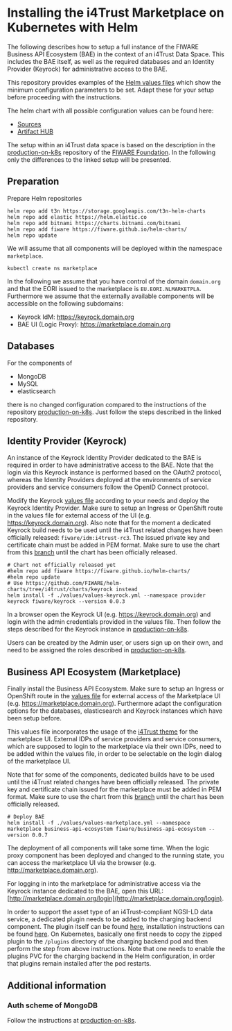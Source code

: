 # Installing the i4Trust Marketplace on Kubernetes with Helm

The following describes how to setup a full instance of the FIWARE Business API Ecosystem (BAE) in the 
context of an i4Trust Data Space. This includes the 
BAE itself, as well as the required databases and an Identity Provider (Keyrock) for administrative 
access to the BAE.

This repository provides examples of the [Helm values files](./values) which show the minimum configuration 
parameters to be set. Adapt these for your setup before proceeding with the instructions.

The helm chart with all possible configuration values can be found here:
* [Sources](https://github.com/FIWARE/helm-charts/tree/main/charts/business-api-ecosystem)
* [Artifact HUB](https://artifacthub.io/packages/helm/fiware/business-api-ecosystem)


The setup within an i4Trust data space is based on the description 
in the [production-on-k8s](https://github.com/FIWARE/production-on-k8s/tree/main/business-api-ecosystem) repository 
of the [FIWARE Foundation](https://www.fiware.org). In the following only the differences to the linked setup will 
be presented.


## Preparation

Prepare Helm repositories
```shell
helm repo add t3n https://storage.googleapis.com/t3n-helm-charts
helm repo add elastic https://helm.elastic.co
helm repo add bitnami https://charts.bitnami.com/bitnami
helm repo add fiware https://fiware.github.io/helm-charts/
helm repo update
```

We will assume that all components will be deployed within the namespace `marketplace`.
```shell
kubectl create ns marketplace
```

In the following we assume that you have control of the domain `domain.org` and that the EORI issued to the marketplace 
is `EU.EORI.NLMARKETPLA`. Furthermore we assume 
that the externally available components will be accessible on the following subdomains:
* Keyrock IdM: https://keyrock.domain.org
* BAE UI (Logic Proxy): https://marketplace.domain.org


## Databases

For the components of 
* MongoDB
* MySQL
* elasticsearch

there is no changed configuration compared to the instructions of the repository 
[production-on-k8s](https://github.com/FIWARE/production-on-k8s/tree/main/business-api-ecosystem). Just follow the steps 
described in the linked repository.


## Identity Provider (Keyrock)

An instance of the Keyrock Identity Provider dedicated to the BAE is required in order to have 
administrative access to the BAE. Note that the login via this Keyrock instance is performed based 
on the OAuth2 protocol, whereas the Identity Providers deployed at the environments of service providers and 
service consumers follow the OpenID Connect protocol.

Modify the Keyrock [values file](./values/values-keyrock.yml) according to your needs and deploy the Keyrock Identity Provider. 
Make sure to setup an Ingress or OpenShift route in the values file for external 
access of the UI (e.g. https://keyrock.domain.org). Also note that for the moment a dedicated Keyrock build needs to be used until 
the i4Trust related changes have been officially released: `fiware/idm:i4trust-rc3`. The issued private key and certificate 
chain must be added in PEM format. 
Make sure to use the chart from this [branch](https://github.com/FIWARE/helm-charts/tree/i4trust/charts/keyrock) until 
the chart has been officially released.
```shell
# Chart not officially released yet
#helm repo add fiware https://fiware.github.io/helm-charts/
#helm repo update
# Use https://github.com/FIWARE/helm-charts/tree/i4trust/charts/keyrock instead
helm install -f ./values/values-keyrock.yml --namespace provider keyrock fiware/keyrock --version 0.0.3
```

In a browser open the Keyrock UI (e.g. https://keyrock.domain.org) and login with the admin credentials provided in 
the values file. Then follow the steps described for the Keyrock instance in 
[production-on-k8s](https://github.com/FIWARE/production-on-k8s/tree/main/business-api-ecosystem).

Users can be created by the Admin user, or users sign up on their own, and need to be assigned the roles 
described in [production-on-k8s](https://github.com/FIWARE/production-on-k8s/tree/main/business-api-ecosystem). 



## Business API Ecosystem (Marketplace)

Finally install the Business API Ecosystem. Make sure to setup an Ingress or OpenShift route in the 
[values file](./values/values-marketplace.yml) for external 
access of the Marketplace UI (e.g. https://marketplace.domain.org). Furthermore adapt the configuration options for 
the databases, elasticsearch and Keyrock instances which have been setup before.

This values file incorporates the usage of the [i4Trust theme](https://github.com/i4Trust/bae-i4trust-theme) for the marketplace UI. 
External IDPs of service providers and service consumers, which are supposed to login to the marketplace via their own IDPs, 
need to be added within the values file, in order to be selectable on the login dialog of the marketplace UI.

Note that for some of the components, dedicated builds have to be used until the i4Trust related changes have been officially 
released. The private key and certificate chain issued for the marketplace must be added in PEM format. 
Make sure to use the chart from this [branch](https://github.com/FIWARE/helm-charts/tree/i4trust/charts/business-api-ecosystem) 
until the chart has been officially released.
```shell
# Deploy BAE
helm install -f ./values/values-marketplace.yml --namespace marketplace business-api-ecosystem fiware/business-api-ecosystem --version 0.0.7
```

The deployment of all components will take some time. When the logic proxy component has been deployed and changed to the running state, 
you can access the marketplace UI via the browser (e.g. http://marketplace.domain.org).

For logging in into the marketplace for administrative access via the Keyrock instance dedicated to the BAE, open this 
URL: [http://marketplace.domain.org/login](http://marketplace.domain.org/login). 

In order to support the asset type of an i4Trust-compliant NGSI-LD data service, a dedicated plugin needs to be added to the 
charging backend component. The plugin itself can be found [here](https://github.com/i4Trust/bae-i4trust-service), installation 
instructions can be found [here](https://business-api-ecosystem.readthedocs.io/en/latest/plugins-guide.html#installing-asset-plugins). 
On Kubernetes, basically one first needs to copy the zipped plugin to the `/plugins` directory of the charging backend pod and then 
perform the step from above instructions. Note that one needs to enable the plugins PVC for the charging backend in the Helm 
configuration, in order that plugins remain installed after the pod restarts.



## Additional information

### Auth scheme of MongoDB

Follow the instructions at 
[production-on-k8s](https://github.com/FIWARE/production-on-k8s/tree/main/business-api-ecosystem).

